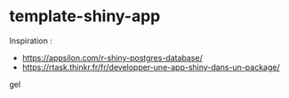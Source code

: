 # template-shiny-app 

Inspiration : 

- https://appsilon.com/r-shiny-postgres-database/
- https://rtask.thinkr.fr/fr/developper-une-app-shiny-dans-un-package/

gel

